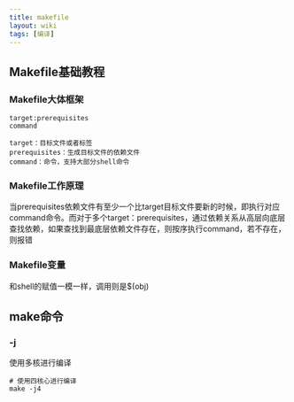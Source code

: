 ```yaml
---
title: makefile
layout: wiki
tags: [编译]
---
```



## Makefile基础教程

### Makefile大体框架

```
target:prerequisites
command

target：目标文件或者标签
prerequisites：生成目标文件的依赖文件
command：命令，支持大部分shell命令
```

### Makefile工作原理

当prerequisites依赖文件有至少一个比target目标文件要新的时候，即执行对应command命令。而对于多个target：prerequisites，通过依赖关系从高层向底层查找依赖，如果查找到最底层依赖文件存在，则按序执行command，若不存在，则报错


### Makefile变量

和shell的赋值一模一样，调用则是$(obj)



## make命令

### -j

使用多核进行编译

```shell
# 使用四核心进行编译
make -j4
```

